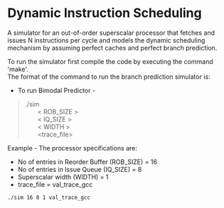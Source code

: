 # Dynamic Instruction Scheduling
 A simulator for an out-of-order superscalar processor that fetches and issues N instructions per cycle and models the dynamic scheduling mechanism by assuming perfect caches and perfect branch prediction.

To run the simulator first compile the code by executing the command 'make'.<br/>
The format of the command to run the branch prediction simulator is:

* To run Bimodal Predictor -
>./sim<br/>
>&emsp;&emsp;< ROB_SIZE ><br/>
>&emsp;&emsp;< IQ_SIZE ><br/>
>&emsp;&emsp;< WIDTH ><br/>
>&emsp;&emsp;<trace_file><br/>

Example - The processor specifications are:
* No of entries in Reorder Buffer (ROB_SIZE) = 16
* No of entries in Issue Queue (IQ_SIZE) = 8
* Superscalar width (WIDTH) = 1
* trace_file = val_trace_gcc

```./sim 16 8 1 val_trace_gcc```

